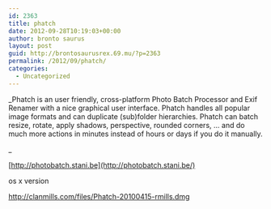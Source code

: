 ```yaml
---
id: 2363
title: phatch
date: 2012-09-28T10:19:03+00:00
author: bronto saurus
layout: post
guid: http://brontosaurusrex.69.mu/?p=2363
permalink: /2012/09/phatch/
categories:
  - Uncategorized
---
```

_Phatch is an user friendly, cross-platform Photo Batch Processor and Exif Renamer with a nice graphical user interface. Phatch handles all popular image formats and can duplicate (sub)folder hierarchies. Phatch can batch resize, rotate, apply shadows, perspective, rounded corners, … and do much more actions in minutes instead of hours or days if you do it manually.
  
_ 

[http://photobatch.stani.be](http://photobatch.stani.be/)

os x version
  
<http://clanmills.com/files/Phatch-20100415-rmills.dmg>